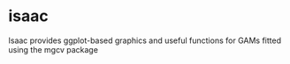 # isaac

Isaac provides ggplot-based graphics and useful functions for GAMs fitted using the mgcv package
